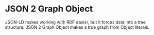 # JSON 2 Graph Object

JSON-LD makes working with RDF easier, but it forces data into a tree structure. JSON 2 Graph Object makes a true graph from Object literals.